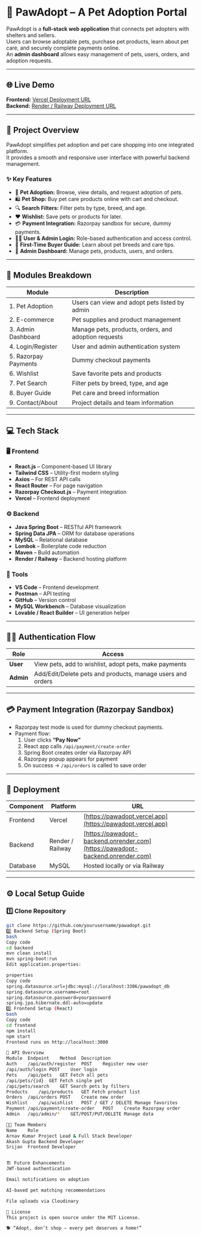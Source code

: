 # 🐾 PawAdopt – A Pet Adoption Portal

PawAdopt is a **full-stack web application** that connects pet adopters with shelters and sellers.  
Users can browse adoptable pets, purchase pet products, learn about pet care, and securely complete payments online.  
An **admin dashboard** allows easy management of pets, users, orders, and adoption requests.

---

## 🌐 Live Demo

**Frontend:** [Vercel Deployment URL]()  
**Backend:** [Render / Railway Deployment URL]()  

---

## 🧠 Project Overview

PawAdopt simplifies pet adoption and pet care shopping into one integrated platform.  
It provides a smooth and responsive user interface with powerful backend management.

### ✨ Key Features
- 🐶 **Pet Adoption:** Browse, view details, and request adoption of pets.  
- 🛍️ **Pet Shop:** Buy pet care products online with cart and checkout.  
- 🔍 **Search Filters:** Filter pets by type, breed, and age.  
- ❤️ **Wishlist:** Save pets or products for later.  
- 💳 **Payment Integration:** Razorpay sandbox for secure, dummy payments.  
- 🧑‍💻 **User & Admin Login:** Role-based authentication and access control.  
- 📘 **First-Time Buyer Guide:** Learn about pet breeds and care tips.  
- 🧾 **Admin Dashboard:** Manage pets, products, users, and orders.

---

## 🧩 Modules Breakdown

| Module | Description |
|--------|--------------|
| 1. Pet Adoption | Users can view and adopt pets listed by admin |
| 2. E-commerce | Pet supplies and product management |
| 3. Admin Dashboard | Manage pets, products, orders, and adoption requests |
| 4. Login/Register | User and admin authentication system |
| 5. Razorpay Payments | Dummy checkout payments |
| 6. Wishlist | Save favorite pets and products |
| 7. Pet Search | Filter pets by breed, type, and age |
| 8. Buyer Guide | Pet care and breed information |
| 9. Contact/About | Project details and team information |

---

## 💻 Tech Stack

### 🖥️ Frontend
- **React.js** – Component-based UI library  
- **Tailwind CSS** – Utility-first modern styling  
- **Axios** – For REST API calls  
- **React Router** – For page navigation  
- **Razorpay Checkout.js** – Payment integration  
- **Vercel** – Frontend deployment  

### ⚙️ Backend
- **Java Spring Boot** – RESTful API framework  
- **Spring Data JPA** – ORM for database operations  
- **MySQL** – Relational database  
- **Lombok** – Boilerplate code reduction  
- **Maven** – Build automation  
- **Render / Railway** – Backend hosting platform  

### 🧰 Tools
- **VS Code** – Frontend development  
- **Postman** – API testing  
- **GitHub** – Version control  
- **MySQL Workbench** – Database visualization  
- **Lovable / React Builder** – UI generation helper  

---

## 🧑‍💻 Authentication Flow

| Role | Access |
|------|--------|
| **User** | View pets, add to wishlist, adopt pets, make payments |
| **Admin** | Add/Edit/Delete pets and products, manage users and orders |

---

## 💳 Payment Integration (Razorpay Sandbox)

- Razorpay test mode is used for dummy checkout payments.  
- Payment flow:
  1. User clicks **“Pay Now”**  
  2. React app calls `/api/payment/create-order`  
  3. Spring Boot creates order via Razorpay API  
  4. Razorpay popup appears for payment  
  5. On success → `/api/orders` is called to save order

---

## 🚀 Deployment

| Component | Platform | URL |
|------------|-----------|-----|
| Frontend | Vercel | [https://pawadopt.vercel.app](https://pawadopt.vercel.app) |
| Backend | Render / Railway | [https://pawadopt-backend.onrender.com](https://pawadopt-backend.onrender.com) |
| Database | MySQL | Hosted locally or via Railway |

---

## ⚙️ Local Setup Guide

### 1️⃣ Clone Repository
```bash
git clone https://github.com/yourusername/pawadopt.git
2️⃣ Backend Setup (Spring Boot)
bash
Copy code
cd backend
mvn clean install
mvn spring-boot:run
Edit application.properties:

properties
Copy code
spring.datasource.url=jdbc:mysql://localhost:3306/pawadopt_db
spring.datasource.username=root
spring.datasource.password=yourpassword
spring.jpa.hibernate.ddl-auto=update
3️⃣ Frontend Setup (React)
bash
Copy code
cd frontend
npm install
npm start
Frontend runs on http://localhost:3000

📘 API Overview
Module	Endpoint	Method	Description
Auth	/api/auth/register	POST	Register new user
/api/auth/login	POST	User login
Pets	/api/pets	GET	Fetch all pets
/api/pets/{id}	GET	Fetch single pet
/api/pets/search	GET	Search pets by filters
Products	/api/products	GET	Fetch product list
Orders	/api/orders	POST	Create new order
Wishlist	/api/wishlist	POST / GET / DELETE	Manage favorites
Payment	/api/payment/create-order	POST	Create Razorpay order
Admin	/api/admin/*	GET/POST/PUT/DELETE	Manage data

👨‍💼 Team Members
Name	Role
Arnav Kumar	Project Lead & Full Stack Developer
Akash Gupta	Backend Developer
Srijan	Frontend Developer


🏗️ Future Enhancements
JWT-based authentication

Email notifications on adoption

AI-based pet matching recommendations

File uploads via Cloudinary

📜 License
This project is open source under the MIT License.

🐕 “Adopt, don’t shop — every pet deserves a home!” 